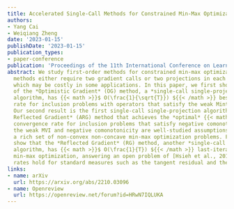```yaml
---
title: Accelerated Single-Call Methods for Constrained Min-Max Optimization
authors:
- Yang Cai
- Weiqiang Zheng
date: '2023-01-15'
publishDate: '2023-01-15'
publication_types:
- paper-conference
publication: 'Proceedings of the 11th International Conference on Learning Representations (ICLR 2023)'
abstract: We study first-order methods for constrained min-max optimization. Existing
  methods either require two gradient calls or two projections in each iteration,
  which may be costly in some applications. In this paper, we first show that a variant
  of the *Optimistic Gradient* (OG) method, a *single-call single-projection*
  algorithm, has {{< math >}}$ O(\frac{1}{\sqrt{T}}) ${{< /math >}} best-iterate convergence
  rate for inclusion problems with operators that satisfy the weak Minty variation inequality (MVI). 
  Our second result is the first single-call single-projection algorithm -- the *Accelerated
  Reflected Gradient* (ARG) method that achieves the *optimal* {{< math >}}$ O(\frac{1}{T}) ${{< /math >}} last-iterate
  convergence rate for inclusion problems that satisfy negative comonotonicity. Both
  the weak MVI and negative comonotonicity are well-studied assumptions and capture
  a rich set of non-convex non-concave min-max optimization problems. Finally, we
  show that the *Reflected Gradient* (RG) method, another *single-call single-projection*
  algorithm, has {{< math >}}$ O(\frac{1}{T}) ${{< /math >}} last-iterate convergence rate for constrained convex-concave
  min-max optimization, answering an open problem of [Hsieh et al., 2019]. Our convergence
  rates hold for standard measures such as the tangent residual and the natural residual.
links:
- name: arXiv
  url: https://arxiv.org/abs/2210.03096
- name: Openreview
  url: https://openreview.net/forum?id=HRwN7IQLUKA
---
```

